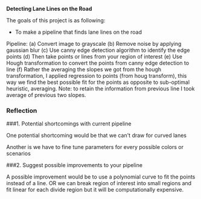 
**Detecting Lane Lines on the Road**

The goals of this project is as following:
* To make a pipeline that finds lane lines on the road

Pipeline:
(a) Convert image to grayscale
(b) Remove noise by applying gaussian blur
(c) Use canny edge detection algorithm to identify the edge points
(d) Then take points or lines from your region of interest
(e) Use Hough transformation to convert the points from canny edge detection to line
(f) Rather the averaging the slopes we got from the hough transformation, I applied 
    regression to points (from houg transform), this way we find the best possible fit 
    for the points as opposite to sub-optimal heuristic, averaging.
Note: to retain the information from previous line I took average of previous two slopes.


### Reflection

###1. Potential shortcomings with current pipeline


One potential shortcoming would be that we can't draw for curved lanes 

Another is we have to fine tune parameters for every possible colors or scenarios


###2. Suggest possible improvements to your pipeline

A possible improvement would be to use a polynomial curve to fit the points instead of a line.
OR we can break region of interest into small regions and fit linear for each divide region but
it will be computationally expensive. 

